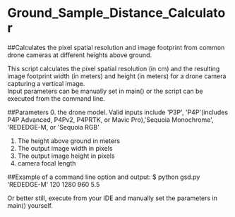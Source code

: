 # Ground_Sample_Distance_Calculator
##Calculates the pixel spatial resolution and image footprint from common drone cameras at different heights above ground.

This script calculates the pixel spatial resolution (in cm) and the resulting image footprint width (in meters) and height (in meters) 
for a  drone camera capturing a vertical image.  
Input parameters can be manually set in main() or the script can be executed from the command line.

##Parameters
0.  the drone model.  Valid inputs include 'P3P', 'P4P'(includes P4P Advanced, P4Pv2, P4PRTK, or Mavic Pro),'Sequoia Monochrome', 'REDEDGE-M, or 'Sequoia RGB'
1. The height above ground in meters
2. The output image width in pixels
3. The output image height in pixels
4. camera focal length

##Example of a command line option and output:   $ python gsd.py 'REDEDGE-M' 120 1280 960 5.5



Or better still, execute from your IDE and manually set the parameters in main() yourself.
